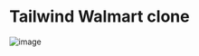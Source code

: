 # Tailwind Walmart clone

![image](https://github.com/deividcuello/walmart-tailwind/assets/112868702/23c667b8-0614-49f2-8358-bc11c38cb820)